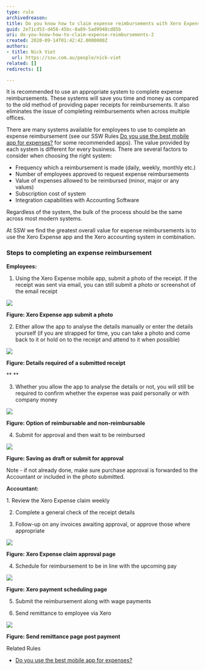 ```yaml
---
type: rule
archivedreason: 
title: Do you know how to claim expense reimbursements with Xero Expense app
guid: 2e71cd53-d456-45bc-8a89-5ad9948cd85b
uri: do-you-know-how-to-claim-expense-reimbursements-2
created: 2020-09-14T01:42:42.0000000Z
authors:
- title: Nick Viet
  url: https://ssw.com.au/people/nick-viet
related: []
redirects: []

---
```


It is recommended to use an appropriate system to complete expense reimbursements. These systems will save you time and money as compared to the old method of providing paper receipts for reimbursements. It also eliminates the issue of completing reimbursements when across multiple offices.




There are many systems available for employees to use to complete an expense reimbursement (see our SSW Rules [Do you use the best mobile app for expenses?](/_layouts/15/FIXUPREDIRECT.ASPX?WebId=3dfc0e07-e23a-4cbb-aac2-e778b71166a2&TermSetId=07da3ddf-0924-4cd2-a6d4-a4809ae20160&TermId=1b68e80d-427c-47b6-ba84-b6c86f3d446d) for some recommended apps). The value provided by each system is different for every business. There are several factors to consider when choosing the right system:





* Frequency which a reimbursement is made (daily, weekly, monthly etc.)
* Number of employees approved to request expense reimbursements
* Value of expenses allowed to be reimbursed (minor, major or any values)
* Subscription cost of system
* Integration capabilities with Accounting Software


Regardless of the system, the bulk of the process should be the same across most modern systems.



At SSW we find the greatest overall value for expense reimbursements is to use the Xero Expense app and the Xero accounting system in combination. 





### Steps to completing an expense reimbursement



 **Employees:** 




  1. Using the Xero Expense mobile app, submit a photo of the receipt. If the receipt was sent via email, you can still submit a photo or screenshot of the email receipt








![](2020-11-25_15-44-09.png)


 **Figure: Xero Expense app submit a photo** 





2. Either allow the app to analyse the details manually or enter the details yourself (if you are strapped for time, you can take a photo and come back to it or hold on to the receipt and attend to it when possible)




![](e.jpg)


 **Figure: Details required of a submitted receipt** 

 **
** 

3. Whether you allow the app to analyse the details or not, you will still be required to confirm whether the expense was paid personally or with company money





![](2020-11-25_15-51-14.png) 

 **Figure: Option of reimbursable and non-reimbursable** 



4. Submit for approval and then wait to be reimbursed





![](2020-11-25_15-53-02.png) 

 **Figure: Saving as draft or submit for approval** 



Note - if not already done, make sure purchase approval is forwarded to the Accountant or included in the photo submitted.



<font color="#333333"> <strong>Accountant:</strong> </font>




<font color="#333333"> <strong></strong> </font>1. Review the Xero Expense claim weekly




2. Complete a general check of the receipt details




3. Follow-up on any invoices awaiting approval, or approve those where appropriate

![](2020-11-25_16-14-53.png)


**Figure: Xero Expense claim approval page** 




4. Schedule for reimbursement to be in line with the upcoming pay




![](2020-11-25_16-01-26.png)


 **Figure: Xero payment scheduling page** 




5. Submit the reimbursement along with wage payments





6. Send remittance to employee via Xero 

![](2020-11-25_16-04-57.png)


 **Figure: Send remittance page post payment** 

<!--endintro-->

Related Rules

* [Do you use the best mobile app for expenses?](/use-expensify-for-expenses)
